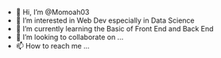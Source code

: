 - 👋 Hi, I’m @Momoah03
- 👀 I’m interested in Web Dev especially in Data Science
- 🌱 I’m currently learning the Basic of Front End and Back End 
- 💞️ I’m looking to collaborate on ...
- 📫 How to reach me ...

<!---
Momoah03/Momoah03 is a ✨ special ✨ repository because its `README.md` (this file) appears on your GitHub profile.
You can click the Preview link to take a look at your changes.
--->

